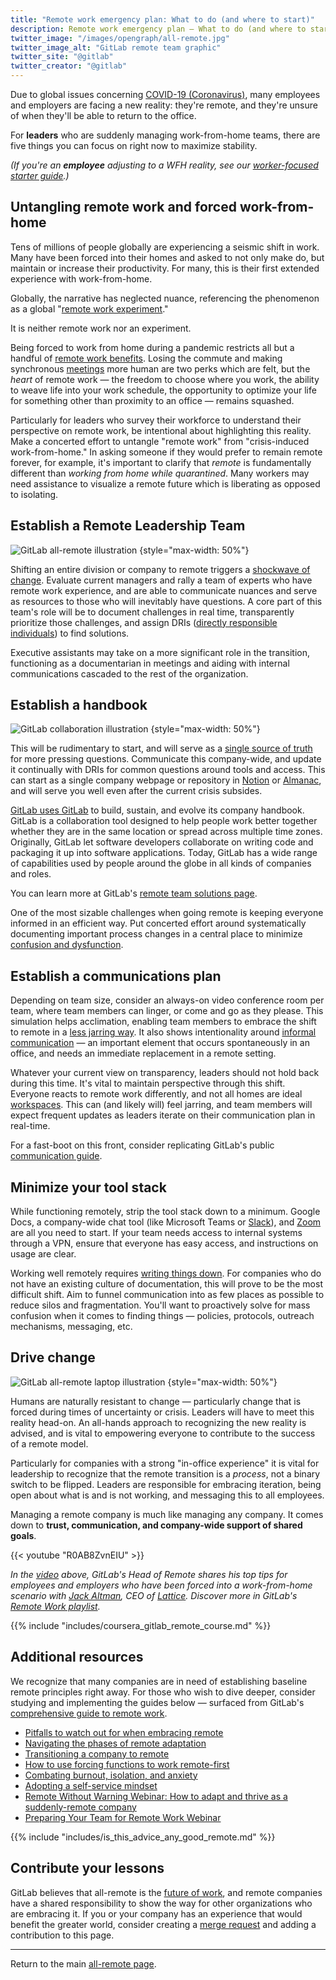 ```yaml
---
title: "Remote work emergency plan: What to do (and where to start)"
description: Remote work emergency plan — What to do (and where to start)
twitter_image: "/images/opengraph/all-remote.jpg"
twitter_image_alt: "GitLab remote team graphic"
twitter_site: "@gitlab"
twitter_creator: "@gitlab"
---
```


Due to global issues concerning [COVID-19 (Coronavirus)](https://www.cdc.gov/covid/index.html), many employees and employers are facing a new reality: they're remote, and they're unsure of when they'll be able to return to the office.

For **leaders** who are suddenly managing work-from-home teams, there are five things you can focus on right now to maximize stability.

*(If you're an **employee** adjusting to a WFH reality, see our [worker-focused starter guide](remote-work-starter-guide/).)*

## Untangling remote work and forced work-from-home

Tens of millions of people globally are experiencing a seismic shift in work. Many have been forced into their homes and asked to not only make do, but maintain or increase their productivity. For many, this is their first extended experience with work-from-home.

Globally, the narrative has neglected nuance, referencing the phenomenon as a global "[remote work experiment](https://www.bbc.com/worklife/article/20200710-the-remote-work-experiment-that-made-staff-more-productive)."

It is neither remote work nor an experiment.

Being forced to work from home during a pandemic restricts all but a handful of [remote work benefits](remote-benefits/). Losing the commute and making synchronous [meetings](meetings/) more human are two perks which are felt, but the *heart* of remote work — the freedom to choose where you work, the ability to weave life into your work schedule, the opportunity to optimize your life for something other than proximity to an office — remains squashed.

Particularly for leaders who survey their workforce to understand their perspective on remote work, be intentional about highlighting this reality. Make a concerted effort to untangle "remote work" from "crisis-induced work-from-home." In asking someone if they would prefer to remain remote forever, for example, it's important to clarify that *remote* is fundamentally different than *working from home while quarantined*. Many workers may need assistance to visualize a remote future which is liberating as opposed to isolating.

## Establish a Remote Leadership Team

![GitLab all-remote illustration](/images/all-remote/gitlab-all-remote-v1-opengraph-social-1200x630.jpg)
{style="max-width: 50%"}

Shifting an entire division or company to remote triggers a [shockwave of change](transition/). Evaluate current managers and rally a team of experts who have remote work experience, and are able to communicate nuances and serve as resources to those who will inevitably have questions. A core part of this team's role will be to document challenges in real time, transparently prioritize those challenges, and assign DRIs ([directly responsible individuals](/handbook/people-group/directly-responsible-individuals/#empowering-dris)) to find solutions.

Executive assistants may take on a more significant role in the transition, functioning as a documentarian in meetings and aiding with internal communications cascaded to the rest of the organization.

## Establish a handbook

![GitLab collaboration illustration](/images/all-remote/gitlab-collaboration.jpg)
{style="max-width: 50%"}

This will be rudimentary to start, and will serve as a [single source of truth](handbook-first/) for more pressing questions. Communicate this company-wide, and update it continually with DRIs for common questions around tools and access. This can start as a single company webpage or repository in [Notion](https://www.notion.com) or [Almanac](https://almanac.io), and will serve you well even after the current crisis subsides.

[GitLab uses GitLab](gitlab-for-remote/) to build, sustain, and evolve its company handbook. GitLab is a collaboration tool designed to help people work better together whether they are in the same location or spread across multiple time zones. Originally, GitLab let software developers collaborate on writing code and packaging it up into software applications. Today, GitLab has a wide range of capabilities used by people around the globe in all kinds of companies and roles.

You can learn more at GitLab's [remote team solutions page](gitlab-for-remote/).

One of the most sizable challenges when going remote is keeping everyone informed in an efficient way. Put concerted effort around systematically documenting important process changes in a central place to minimize [confusion and dysfunction](/handbook/values/#five-dysfunctions).

## Establish a communications plan

Depending on team size, consider an always-on video conference room per team, where team members can linger, or come and go as they please. This simulation helps acclimation, enabling team members to embrace the shift to remote in a [less jarring way](https://about.gitlab.com/blog/2019/08/05/tips-for-mastering-video-calls/). It also shows intentionality around [informal communication](informal-communication/) — an important element that occurs spontaneously in an office, and needs an immediate replacement in a remote setting.

Whatever your current view on transparency, leaders should not hold back during this time. It's vital to maintain perspective through this shift. Everyone reacts to remote work differently, and not all homes are ideal [workspaces](workspace/). This can (and likely will) feel jarring, and team members will expect frequent updates as leaders iterate on their communication plan in real-time.

For a fast-boot on this front, consider replicating GitLab's public [communication guide](/handbook/communication/).

## Minimize your tool stack

While functioning remotely, strip the tool stack down to a minimum. Google Docs, a company-wide chat tool (like Microsoft Teams or [Slack](/handbook/communication/#slack)), and [Zoom](https://about.gitlab.com/blog/2019/08/05/tips-for-mastering-video-calls/) are all you need to start. If your team needs access to internal systems through a VPN, ensure that everyone has easy access, and instructions on usage are clear.

Working well remotely requires [writing things down](effective-communication/). For companies who do not have an existing culture of documentation, this will prove to be the most difficult shift. Aim to funnel communication into as few places as possible to reduce silos and fragmentation. You'll want to proactively solve for mass confusion when it comes to finding things — policies, protocols, outreach mechanisms, messaging, etc.

## Drive change

![GitLab all-remote laptop illustration](/images/all-remote/gitlab-all-remote-laptop-map-illustration.jpg)
{style="max-width: 50%"}

Humans are naturally resistant to change — particularly change that is forced during times of uncertainty or crisis. Leaders will have to meet this reality head-on. An all-hands approach to recognizing the new reality is advised, and is vital to empowering everyone to contribute to the success of a remote model.

Particularly for companies with a strong "in-office experience" it is vital for leadership to recognize that the remote transition is a *process*, not a binary switch to be flipped. Leaders are responsible for embracing iteration, being open about what is and is not working, and messaging this to all employees.

Managing a remote company is much like managing any company. It comes down to **trust, communication, and company-wide support of shared goals**.

{{< youtube "R0AB8ZvnEIU" >}}

*In the [video](https://youtu.be/IU2nTj6NSlQ) above, GitLab's Head of Remote shares his top tips for employees and employers who have been forced into a work-from-home scenario with [Jack Altman](https://twitter.com/jaltma), CEO of [Lattice](https://lattice.com). Discover more in GitLab's [Remote Work playlist](https://www.youtube.com/playlist?list=PL05JrBw4t0Kq7QUX-Ux5fOunQotqJbECc).*

{{% include "includes/coursera_gitlab_remote_course.md" %}}

## Additional resources

We recognize that many companies are in need of establishing baseline remote principles right away. For those who wish to dive deeper, consider studying and implementing the guides below — surfaced from GitLab's [comprehensive guide to remote work](https://allremote.info).

- [Pitfalls to watch out for when embracing remote](what-not-to-do/)
- [Navigating the phases of remote adaptation](phases-of-remote-adaptation/)
- [Transitioning a company to remote](transition/)
- [How to use forcing functions to work remote-first](how-to-work-remote-first/)
- [Combating burnout, isolation, and anxiety](mental-health/)
- [Adopting a self-service mindset](self-service/)
- [Remote Without Warning Webinar: How to adapt and thrive as a suddenly-remote company](https://www.youtube.com/embed/n4ZZaE-XCVs?start=5)
- [Preparing Your Team for Remote Work Webinar](https://www.youtube.com/embed/9tYEKAFgQQw?start=5)

{{% include "includes/is_this_advice_any_good_remote.md" %}}

## Contribute your lessons

GitLab believes that all-remote is the [future of work](remote-vision/), and remote companies have a shared responsibility to show the way for other organizations who are embracing it. If you or your company has an experience that would benefit the greater world, consider creating a [merge request](https://docs.gitlab.com/ee/user/project/merge_requests/) and adding a contribution to this page.

---

Return to the main [all-remote page](_index.md).
